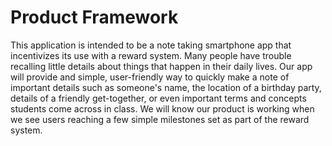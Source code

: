 # Product Framework
This application is intended to be a note taking smartphone app that incentivizes its use with a reward system. Many people have trouble recalling little details about things that happen in their daily lives. Our app will provide and simple, user-friendly way to quickly make a note of important details such as someone's name, the location of a birthday party, details of a friendly get-together, or even important terms and concepts students come across in class. We will know our product is working when we see users reaching a few simple milestones set as part of the reward system.
